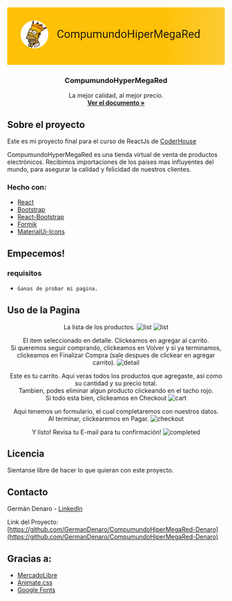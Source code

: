 <!-- PROJECT LOGO -->
<br />
<p align="center">
  <a href="#">
    <img src="public/readme-banner.jpg" alt="Logo">
  </a>

  <h3 align="center">CompumundoHyperMegaRed</h3>

  <p align="center">
    La mejor calidad, al mejor precio.
    <br />
    <a href="https://github.com/GermanDenaro/CompumundoHiperMegaRed-Denaro/blob/main/README.md"><strong>Ver el documento »</strong></a>
    <br />
    
  </p>
</p>

<!-- ABOUT THE PROJECT -->

## Sobre el proyecto

Este es mi proyecto final para el curso de ReactJs de [CoderHouse](https://www.coderhouse.com/)

CompumundoHyperMegaRed es una tienda virtual de venta de productos electrónicos. Recibimos importaciones de los paises mas influyentes del mundo, para asegurar la calidad y felicidad de nuestros clientes.

### Hecho con:

- [React](https://reactjs.org/)
- [Bootstrap](https://getbootstrap.com)
- [React-Bootstrap](https://react-bootstrap.github.io/)
- [Formik](https://formik.org/)
- [MaterialUi-Icons](https://material-ui.com/es/components/material-icons/)

<!-- GETTING STARTED -->

## Empecemos!

### requisitos

- ```sh
  Ganas de probar mi pagina.
  ```

<!-- USAGE EXAMPLES -->

## Uso de la Pagina

<div align='center'>
La lista de los productos.
<img src="public/readme-list.jpg" alt="list">

<img src="public/readme-list2.jpg" alt="list">

El item seleccionado en detalle. Clickeamos en agregar al carrito.
<br />
Si queremos seguir comprando, clickeamos en Volver y si ya terminamos, clickeamos en Finalizar Compra (sale despues de clickear en agregar carrito).
<img src="public/readme-detail.jpg" alt="detail">

Este es tu carrito. Aqui veras todos los productos que agregaste, asi como su cantidad y su precio total.
<br />
Tambien, podes eliminar algun producto clickeando en el tacho rojo.
<br />
Si todo esta bien, clickeamos en Checkout
<img src="public/readme-Cart.jpg" alt="cart">

Aqui tenemos un formulario, el cual completaremos con nuestros datos.
<br />
Al terminar, clickearemos en Pagar.
<img src="public/readme-checkout.jpg" alt="checkout">

Y listo! Revisa tu E-mail para tu confirmación!
<img src="public/readme-completed.jpg" alt="completed">

</div>
<!-- LICENSE -->

## Licencia

Sientanse libre de hacer lo que quieran con este proyecto.

<!-- CONTACT -->

## Contacto

Germán Denaro - [LinkedIn](https://www.linkedin.com/in/germandenaro/)

Link del Proyecto: [https://github.com/GermanDenaro/CompumundoHiperMegaRed-Denaro](https://github.com/GermanDenaro/CompumundoHiperMegaRed-Denaro)

<!-- ACKNOWLEDGEMENTS -->

## Gracias a:

- [MercadoLibre](https://www.mercadolibre.com.ar/)
- [Animate.css](https://daneden.github.io/animate.css)
- [Google Fonts](https://fonts.google.com/)
